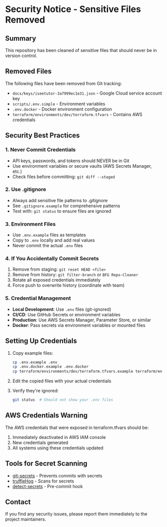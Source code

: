 # Security Notice - Sensitive Files Removed

## Summary
This repository has been cleaned of sensitive files that should never be in version control.

## Removed Files
The following files have been removed from Git tracking:
- `docs/keys/iseetutor-3a7999ec1e31.json` - Google Cloud service account key
- `scripts/.env.simple` - Environment variables
- `.env.docker` - Docker environment configuration
- `terraform/environments/dev/terraform.tfvars` - Contains AWS credentials

## Security Best Practices

### 1. Never Commit Credentials
- API keys, passwords, and tokens should NEVER be in Git
- Use environment variables or secure vaults (AWS Secrets Manager, etc.)
- Check files before committing: `git diff --staged`

### 2. Use .gitignore
- Always add sensitive file patterns to .gitignore
- See `.gitignore.example` for comprehensive patterns
- Test with: `git status` to ensure files are ignored

### 3. Environment Files
- Use `.env.example` files as templates
- Copy to `.env` locally and add real values
- Never commit the actual `.env` files

### 4. If You Accidentally Commit Secrets
1. Remove from staging: `git reset HEAD <file>`
2. Remove from history: `git filter-branch` or `BFG Repo-Cleaner`
3. Rotate all exposed credentials immediately
4. Force push to overwrite history (coordinate with team)

### 5. Credential Management
- **Local Development**: Use `.env` files (git-ignored)
- **CI/CD**: Use GitHub Secrets or environment variables
- **Production**: Use AWS Secrets Manager, Parameter Store, or similar
- **Docker**: Pass secrets via environment variables or mounted files

## Setting Up Credentials

1. Copy example files:
   ```bash
   cp .env.example .env
   cp .env.docker.example .env.docker
   cp terraform/environments/dev/terraform.tfvars.example terraform/environments/dev/terraform.tfvars
   ```

2. Edit the copied files with your actual credentials

3. Verify they're ignored:
   ```bash
   git status  # Should not show your .env files
   ```

## AWS Credentials Warning
The AWS credentials that were exposed in terraform.tfvars should be:
1. Immediately deactivated in AWS IAM console
2. New credentials generated
3. All systems using these credentials updated

## Tools for Secret Scanning
- [git-secrets](https://github.com/awslabs/git-secrets) - Prevents commits with secrets
- [truffleHog](https://github.com/trufflesecurity/trufflehog) - Scans for secrets
- [detect-secrets](https://github.com/Yelp/detect-secrets) - Pre-commit hook

## Contact
If you find any security issues, please report them immediately to the project maintainers.